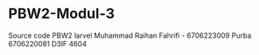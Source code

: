 # PBW2-Modul-3

Source code PBW2 larvel
Muhammad Raihan Fahrifi - 6706223009 Purba
6706220081
D3IF 4604

